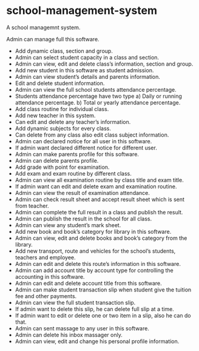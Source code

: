 # school-management-system

A school managemnt system.

Admin can manage full this software.
* Add dynamic class, section and group.
* Admin can select student capacity in a class and section.
* Admin can view, edit and delete class’s information, section and group.
* Add new student in this software as student admission.
* Admin can view student’s details and parents information.
* Edit and delete student information.
* Admin can view the full school students attendance percentage.
* Students attendance percentage have two type a) Daily or running attendance percentage. b) Total or yearly attendance percentage.
* Add class routine for individual class.
* Add new teacher in this system.
* Can edit and delete any teacher’s information.
* Add dynamic subjects for every class.
* Can delete from any class also edit class subject information.
* Admin can declared notice for all user in this software.
* If admin want declared different notice for different user.
* Admin can make parents profile for this software.
* Admin can delete parents profile.
* Add grade with point for examination.
* Add exam and exam routine by different class.
* Admin can view all examination routine by class title and exam title.
* If admin want can edit and delete exam and examination routine.
* Admin can view the result of examination attendance.
* Admin can check result sheet and accept result sheet which is sent from teacher.
* Admin can complete the full result in a class and publish the result.
* Admin can publish the result in the school for all class.
* Admin can view any student’s mark sheet.
* Add new book and book’s category for library in this software.
* Admin can view, edit and delete books and book’s category from the library.
* Add new transport, route and vehicles for the school’s students, teachers and employee.
* Admin can edit and delete this route’s information in this software.
* Admin can add account title by account type for controlling the accounting in this software.
* Admin can edit and delete account title from this software.
* Admin can make student transaction slip when student give the tuition fee and other payments.
* Admin can view the full student transaction slip.
* If admin want to delete this slip, he can delete full slip at a time.
* If admin want to edit or delete one or two item in a slip, also he can do that.
* Admin can sent massage to any user in this software.
* Admin can delete his inbox massager only.
* Admin can view, edit and change his personal profile information.
